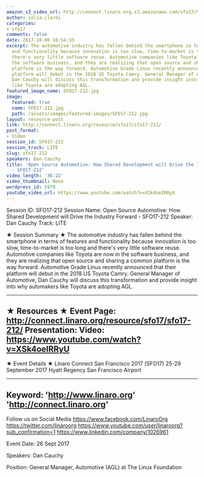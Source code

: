 ```yaml
---
amazon_s3_video_url: http://connect.linaro.org.s3.amazonaws.com/sfo17/Videos/SFO17-212%20Open%20Source%20Automotive%20%20How%20Shared%20Development%20will%20Drive%20the%20Industry%20Forward.mp4
author: celia.ilardi
categories:
- sfo17
comments: false
date: 2017-10-06 16:54:33
excerpt: The automotive industry has fallen behind the smartphone in terms of features
  and functionality because innovation is too slow, time-to-market is too long and
  there's very little software reuse. Automotive companies like Toyota are now in
  the software business, and they are realizing that open source and sharing a common
  platform is the way forward. Automotive Grade Linux recently announced that their
  platform will debut in the 2018 US Toyota Camry. General Manager of Automotive,
  Dan Cauchy will discuss this transformation and provide insight into why automakers
  like Toyota are adopting AGL.
featured_image_name: SFO17-212.jpg
image:
  featured: true
  name: SFO17-212.jpg
  path: /assets/images/featured-images/SFO17-212.jpg
layout: resource-post
link: http://connect.linaro.org/resource/sfo17/sfo17-212/
post_format:
- Video
session_id: SFO17-212
session_track: LITE
slug: sfo17-212
speakers: Dan Cauchy
title: 'Open Source Automotive: How Shared Development will Drive the Industry Forward
  - SFO17-212'
video_length: '36:22'
video_thumbnail: None
wordpress_id: 5979
youtube_video_url: https://www.youtube.com/watch?v=XSk4oeIRRyU
---
```


Session ID: SFO17-212
Session Name: Open Source Automotive: How Shared Development will Drive the Industry Forward - SFO17-212
Speaker: Dan Cauchy
Track: LITE


★ Session Summary ★
The automotive industry has fallen behind the smartphone in terms of features and functionality because innovation is too slow, time-to-market is too long and there's very little software reuse. Automotive companies like Toyota are now in the software business, and they are realizing that open source and sharing a common platform is the way forward. Automotive Grade Linux recently announced that their platform will debut in the 2018 US Toyota Camry. General Manager of Automotive, Dan Cauchy will discuss this transformation and provide insight into why automakers like Toyota are adopting AGL.

---------------------------------------------------
★ Resources ★
Event Page: http://connect.linaro.org/resource/sfo17/sfo17-212/
Presentation: 
Video: https://www.youtube.com/watch?v=XSk4oeIRRyU
 ---------------------------------------------------

★ Event Details ★
Linaro Connect San Francisco 2017 (SFO17)
25-29 September 2017
Hyatt Regency San Francisco Airport

---------------------------------------------------
Keyword: 
'http://www.linaro.org'
'http://connect.linaro.org'
---------------------------------------------------
Follow us on Social Media
https://www.facebook.com/LinaroOrg
https://twitter.com/linaroorg
https://www.youtube.com/user/linaroorg?sub_confirmation=1
https://www.linkedin.com/company/1026961

Event Date: 26 Sept 2017

Speakers: Dan Cauchy

Position: General Manager, Automotive (AGL) at The Linux Foundation